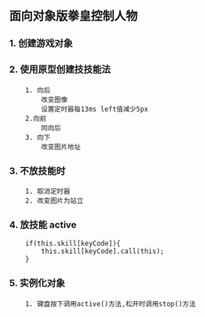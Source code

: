 ## 面向对象版拳皇控制人物

### 1. 创建游戏对象
### 2. 使用原型创建技技能法
        1. 向后  
            改变图像  
            设置定时器每13ms left值减少5px  
        2.向前  
            同向后  
        3. 向下  
            改变图片地址  
### 3. 不放技能时
        1. 取消定时器  
        2. 改变图片为站立  
### 4. 放技能 active
        if(this.skill[keyCode]){  
            this.skill[keyCode].call(this);  
        }  
### 5. 实例化对象
        1. 键盘按下调用active()方法,松开时调用stop()方法
